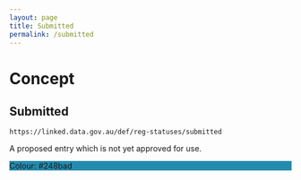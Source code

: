 ```yaml
---
layout: page
title: Submitted
permalink: /submitted
---
```

# Concept

## Submitted

`https://linked.data.gov.au/def/reg-statuses/submitted`

A proposed entry which is not yet approved for use.

<div style="background-color: #248bad; display: block;">Colour: #248bad</div>